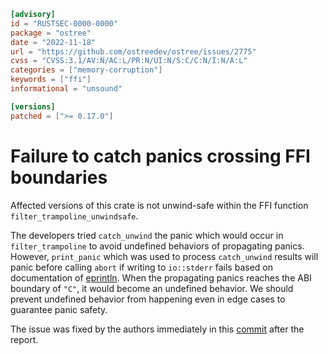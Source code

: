 ```toml
[advisory]
id = "RUSTSEC-0000-0000"
package = "ostree"
date = "2022-11-18"
url = "https://github.com/ostreedev/ostree/issues/2775"
cvss = "CVSS:3.1/AV:N/AC:L/PR:N/UI:N/S:C/C:N/I:N/A:L"
categories = ["memory-corruption"]
keywords = ["ffi"]
informational = "unsound"

[versions]
patched = [">= 0.17.0"]
```

# Failure to catch panics crossing FFI boundaries
Affected versions of this crate is not unwind-safe within the FFI function `filter_trampoline_unwindsafe`.

The developers tried `catch_unwind` the panic which would occur in `filter_trampoline` to avoid undefined behaviors of propagating panics. However, `print_panic` which was used to process `catch_unwind` results will panic before calling `abort` if writing to `io::stderr` fails based on documentation of [eprintln](https://doc.rust-lang.org/std/macro.eprintln.html). When the propagating panics reaches the ABI boundary of  `"C"`, it would become an undefined behavior. We should prevent undefined behavior from happening even in edge cases to guarantee panic safety.

The issue was fixed by the authors immediately in this [commit](https://github.com/ostreedev/ostree/pull/2776/commits) after the report.